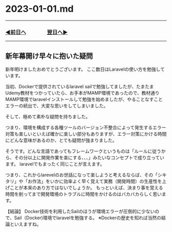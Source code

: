 # 2023-01-01.md

---

### [◀️前日へ](https://github.com/yuasys/chatty-journal/blob/main/2022/12/2022-12-31.md)&emsp;&emsp;&emsp;&emsp;[翌日へ▶️](https://github.com/yuasys/chatty-journal/blob/main/2023/01/2023-01-02.md)

---

## 新年幕開け早々に抱いた疑問

新年明けましたおめでとうございます。
ここ数日はLaravelの使い方を勉強しています。

当初、Dockerで提供されているlaravel sailで勉強してましたが、たまたまUdemy教材をつかっていたら、お手本がMAMP環境であったので、教材通りMAMP環境でlaravelインストールして勉強を始めましたが、やることなすことエラーの続出で、大変な思いをしてしまいました。

そして、極めて素朴な疑問を持ちました。

つまり、環境を構成する各種ツールのバージョン不整合によって発生するエラー対策も楽しいといえば確かに楽しい部分もありますが、エラー対策にかける時間にどんな意味があるのか、とても疑問が強まりました。

そうです。どんな言語であってもフレームワークというものは「ルールに従うから、その分以上に開発作業を楽にする、、、」みたいなコンセプトで成り立っています。
laravelでもまったく同じことが言えます。

つまり、これからlarevelのお世話になって楽しようと考えるならば、その「シキタリ」や「お作法」をいかに効率よく早く覚えて実務（開発時間）の生産性を上げことが本来のあり方ではないでしょうか。
もっといえば、決まり事を覚える時間を削ってまで開発環境のトラブルに時間をかけるのはバカバカらしく思います。

【結論】
Docker技術を利用したSailのほうが環境エラーが圧倒的に少ないので、Sail（Docker)環境でlaravelを勉強する。
※Dockerの歴史を知れば当然の結論といえますね。
